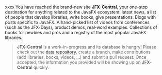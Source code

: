 xxxx You have reached the brand-new site **JFX-Central**, your one-stop destination for anything
related to the JavaFX ecosystem: latest news, a list of people that develop libraries, 
write books, give presentations. Blogs with posts specific to JavaFX. A hand-picked list of videos from 
conferences (such as the JFX-Days), product demos, real-word examples. Collections of books for newbies 
and pros and a registry of the most popular JavaFX libraries.

> **JFX-Central** is a work-in-progress and its database is hungry! Please check out the
> [data repository](https://github.com/dlemmermann/jfxcentral-data), create a branch, 
> make contributions (add libraries, books, videos, ...) and submit a pull request. Once
> accepted, the information you provided will be showing up on **JFX-Central** quickly.